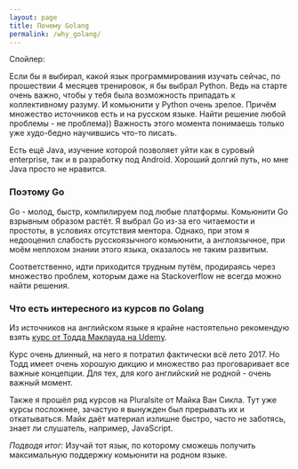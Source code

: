```yaml
---
layout: page
title: Почему Golang
permalink: /why_golang/
---
```

Спойлер:

Если бы я выбирал, какой язык программирования изучать сейчас, по прошествии 4 месяцев тренировок, я бы выбрал Python. Ведь на старте очень важно, чтобы у тебя была возможность припадать к коллективному разуму. И комьюнити у Python очень зрелое. Причём множество источников есть и на русском языке. Найти решение любой проблемы - не проблема)) Важность этого момента понимаешь только уже худо-бедно научившись что-то писать.

Есть ещё Java, изучение которой позволяет уйти как в суровый enterprise, так и в разработку под Android. Хороший долгий путь, но мне Java просто не нравится.

### Поэтому Go
Go - молод, быстр, компилируем под любые платформы. Комьюнити Go взрывным образом растёт.
Я выбрал Go из-за его читаемости и простоты, в условиях отсутствия ментора. Однако, при этом я недооценил слабость русскоязычного комьюнити, а англоязычное, при моём неплохом знании этого языка, оказалось не таким развитым.

Соответственно, идти приходится трудным путём, продираясь через множество проблем, которым даже на Stackoverflow не всегда можно найти решения.

### Что есть интересного из курсов по Golang

Из источников на английском языке я крайне настоятельно рекомендую взять [курс от Тодда Маклауда на Udemy](https://www.udemy.com/go-programming-language/).

Курс очень длинный, на него я потратил фактически всё лето 2017. Но Тодд имеет очень хорошую дикцию и множество раз проговаривает все важные концепции. Для тех, для кого английский не родной - очень важный момент.

Также я прошёл ряд курсов на Pluralsite от Майка Ван Сикла. Тут уже курсы посложнее, зачастую я вынужден был прерывать их и откатываться. Майк даёт материал излишне быстро, часто не заботясь, знает ли слушатель, например, JavaScript.

*Подводя итог:*
Изучай тот язык, по которому сможешь получить максимальную поддержку комьюнити на родном языке. 
